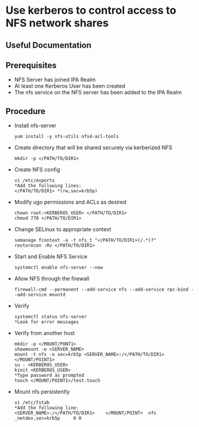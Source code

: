 # Use kerberos to control access to NFS network shares

## Useful Documentation

## Prerequisites

- NFS Server has joined IPA Realm
- At least one Kerberos User has been created
- The nfs service on the NFS server has been added to the IPA Realm

## Procedure
- Install nfs-server

      yum install -y nfs-utils nfs4-acl-tools

- Create directory that will be shared securely via kerberized NFS

      mkdir -p </PATH/TO/DIR1>

- Create NFS config

      vi /etc/exports
      *Add the following lines:
      </PATH/TO/DIR1> *(rw,sec=krb5p)

- Modify ugo permissions and ACLs as desired

      chown root:<KERBEROS_USER> </PATH/TO/DIR1>
      chmod 770 </PATH/TO/DIR1>

- Change SELinux to appropriate context

      semanage fcontext -a -t nfs_t "</PATH/TO/DIR1>(/.*)?"
      restorecon -Rv </PATH/TO/DIR1>

- Start and Enable NFS Service

      systemctl enable nfs-server --now

- Allow NFS through the firewall

      firewall-cmd --permanent --add-service nfs --add-service rpc-bind --add-service mountd

- Verify

      systemctl status nfs-server
      *Look for error messages

- Verify from another host

      mkdir -p </MOUNT/PONT1>
      showmount -e <SERVER_NAME>
      mount -t nfs -o sec=krb5p <SERVER_NAME>:/</PATH/TO/DIR1> </MOUNT/POINT1>
      su - <KERBEROS_USER>
      kinit <KERBEROS_USER>
      *Type password as prompted
      touch </MOUNT/POINT1>/test.touch

- Mount nfs persistently

      vi /etc/fstab
      *Add the following line:
      <SERVER_NAME>:/</PATH/TO/DIR1>    </MOUNT/POINT>  nfs       _netdev,sec=krb5p     0 0